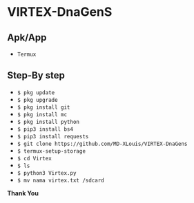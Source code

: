 # VIRTEX-DnaGenS
## Apk/App
- ```Termux```

## Step-By step
- ```$ pkg update```
- ```$ pkg upgrade```
- ```$ pkg install git```
- ```$ pkg install mc```
- ```$ pkg install python```
- ```$ pip3 install bs4```
- ```$ pip3 install requests```
- ```$ git clone https://github.com/MD-XLouis/VIRTEX-DnaGens```
- ```$ termux-setup-storage```
- ```$ cd Virtex```
- ```$ ls```
- ```$ python3 Virtex.py```
- ```$ mv nama virtex.txt /sdcard```

**Thank You**
